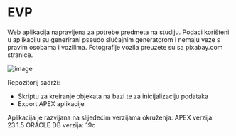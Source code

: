# EVP
Web aplikacija napravljena za potrebe predmeta na studiju.
Podaci korišteni u aplikaciju su generirani pseudo slučajnim generatorom i nemaju veze s pravim osobama i vozilima. Fotografije vozila preuzete su sa pixabay.com stranice.

![image](https://github.com/hkoscica/evp/assets/147255672/3cbb781c-d370-4e4b-8a4b-0f59fd0dc513)


Repozitorij sadrži:
<ul>
  <li>Skriptu za kreiranje objekata na bazi te za inicijalizaciju podataka</li>
  <li>Export APEX aplikacije</li>
</ul>

<p>Aplikacija je razvijana na slijedećim verzijama okruženja:
APEX verzija: 23.1.5
ORACLE DB verzija: 19c</p>
